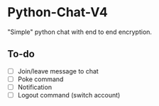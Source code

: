 # Python-Chat-V4
"Simple" python chat with end to end encryption.
## To-do
- [ ] Join/leave message to chat
- [ ] Poke command
- [ ] Notification
- [ ] Logout command (switch account)
